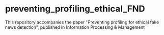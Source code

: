 # preventing_profiling_ethical_FND
This repository accompanies the paper "Preventing profiling for ethical fake news detection", published in Information Processing &amp; Management
